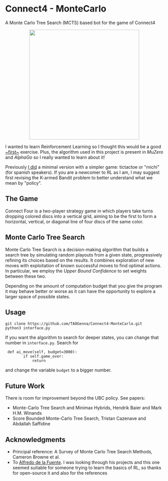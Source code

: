 # Connect4 - MonteCarlo
A Monte Carlo Tree Search (MCTS) based bot for the game of Connect4

<p align="center">
  <img src="https://github.com/user-attachments/assets/c75f6d27-96ff-476d-965f-c20e25b6ae5c" width="350"/>  
</p>

I wanted to learn Reinforcement Learning so I thought this would be a good [~first~](https://github.com/TAOGenna/ai-notebooks-implementations/blob/main/10armed_bandit.ipynb) exercise. Plus, the algorithm used in this project is present in _MuZero_ and _AlphaGo_ so I really wanted to learn about it! 

Previously [I did](https://github.com/TAOGenna/ai-notebooks-implementations/blob/main/monte_carlo_tictactoc.py) a minimal version with a simpler game: tictactoe or "michi"(for spanish speakers). If you are a newcomer to RL as I am, I may suggest first revising the K-armed Bandit problem to better understand what we mean by "policy".

## The Game
Connect Four is a two-player strategy game in which players take turns dropping colored discs into a vertical grid, aiming to be the first to form a horizontal, vertical, or diagonal line of four discs of the same color.

## Monte Carlo Tree Search
Monte Carlo Tree Search is a decision-making algorithm that builds a search tree by simulating random playouts from a given state, progressively refining its choices based on the results. It combines exploration of new moves with exploitation of known successful moves to find optimal actions. In particular, we employ the _Upper Bound Confidence_ to set weights between these two. 

Depending on the amount of computation budget that you give the program it may behave better or worse as it can have the opportunity to explore a larger space of possible states.

## Usage 
```
git clone https://github.com/TAOGenna/Connect4-MonteCarlo.git
python3 interface.py
```
If you want the algorithm to search for deeper states, you can change that number in `interface.py`. Search for 
```
 def ai_move(self, budget=3000):
        if self.game_over:
            return
```
and change the variable `budget` to a bigger number.

## Future Work

There is room for improvement beyond the UBC policy. See papers:
- Monte-Carlo Tree Search and Minimax Hybrids, Hendrik Baier and Mark H.M. Winands
- Score Bounded Monte-Carlo Tree Search, Tristan Cazenave and Abdallah Saffidine

## Acknowledgments
- Principal reference: A Survey of Monte Carlo Tree Search Methods, Cameron Browne et al.
- To [Alfredo de la Fuente](https://github.com/Alfo5123/Connect4). I was looking through his projects and this one seemed suitable for someone trying to learn the basics of RL, so thanks for open-source it and also for the references
